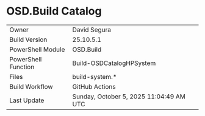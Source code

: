 ﻿# OSD.Build Catalog

| | |
|-|-|
| Owner | David Segura |
| Build Version | 25.10.5.1 |
| PowerShell Module | OSD.Build |
| PowerShell Function | Build-OSDCatalogHPSystem |
| Files | build-system.* |
| Build Workflow | GitHub Actions |
| Last Update | Sunday, October 5, 2025 11:04:49 AM UTC |
